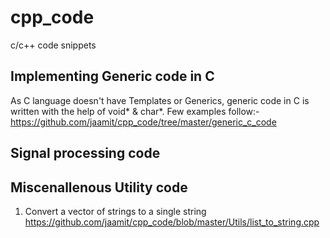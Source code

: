 # cpp_code
c/c++ code snippets

## Implementing Generic code in C
As C language doesn't have Templates or Generics, generic code in C is written with the help of void* & char*. Few examples follow:-
https://github.com/jaamit/cpp_code/tree/master/generic_c_code

## Signal processing code


## Miscenallenous Utility code
1. Convert a vector of strings to a single string
https://github.com/jaamit/cpp_code/blob/master/Utils/list_to_string.cpp
